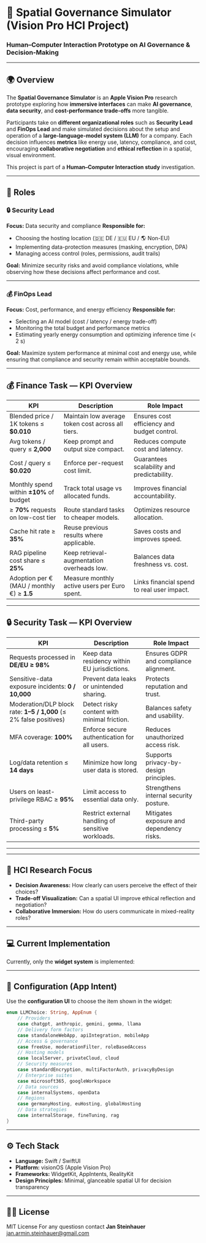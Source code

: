 # 🧩 Spatial Governance Simulator (Vision Pro HCI Project)

### Human–Computer Interaction Prototype on AI Governance & Decision-Making

---

## 🌍 Overview

The **Spatial Governance Simulator** is an **Apple Vision Pro** research prototype exploring how **immersive interfaces** can make **AI governance**, **data security**, and **cost-performance trade-offs** more tangible.

Participants take on **different organizational roles** such as **Security Lead** and **FinOps Lead** and make simulated decisions about the setup and operation of a **large-language-model system (LLM)** for a company.
Each decision influences **metrics** like energy use, latency, compliance, and cost, encouraging **collaborative negotiation** and **ethical reflection** in a spatial, visual environment.

This project is part of a **Human–Computer Interaction study** investigation.

---

## 👥 Roles

### 🔒 Security Lead

**Focus:** Data security and compliance
**Responsible for:**

* Choosing the hosting location (🇩🇪 DE / 🇪🇺 EU / 🌎 Non-EU)
* Implementing data-protection measures (masking, encryption, DPA)
* Managing access control (roles, permissions, audit trails)

**Goal:**
Minimize security risks and avoid compliance violations, while observing how these decisions affect performance and cost.

---

### 💰 FinOps Lead

**Focus:** Cost, performance, and energy efficiency
**Responsible for:**

* Selecting an AI model (cost / latency / energy trade-off)
* Monitoring the total budget and performance metrics
* Estimating yearly energy consumption and optimizing inference time (< 2 s)

**Goal:**
Maximize system performance at minimal cost and energy use, while ensuring that compliance and security remain within acceptable bounds.

---

## 💰 Finance Task — KPI Overview

| **KPI**                                    | **Description**                                   | **Role Impact**                             |
| ------------------------------------------ | ------------------------------------------------- | ------------------------------------------- |
| Blended price / 1K tokens ≤ **$0.010**     | Maintain low average token cost across all tiers. | Ensures cost efficiency and budget control. |
| Avg tokens / query ≤ **2,000**             | Keep prompt and output size compact.              | Reduces compute cost and latency.           |
| Cost / query ≤ **$0.020**                  | Enforce per-request cost limit.                   | Guarantees scalability and predictability.  |
| Monthly spend within **±10%** of budget    | Track total usage vs allocated funds.             | Improves financial accountability.          |
| ≥ **70%** requests on low-cost tier        | Route standard tasks to cheaper models.           | Optimizes resource allocation.              |
| Cache hit rate ≥ **35%**                   | Reuse previous results where applicable.          | Saves costs and improves speed.             |
| RAG pipeline cost share ≤ **25%**          | Keep retrieval-augmentation overheads low.        | Balances data freshness vs. cost.           |
| Adoption per € (MAU / monthly €) ≥ **1.5** | Measure monthly active users per Euro spent.      | Links financial spend to real user impact.  |

---

## 🔒 Security Task — KPI Overview

| **KPI**                                                           | **Description**                                    | **Role Impact**                          |
| ----------------------------------------------------------------- | -------------------------------------------------- | ---------------------------------------- |
| Requests processed in **DE/EU ≥ 98%**                             | Keep data residency within EU jurisdictions.       | Ensures GDPR and compliance alignment.   |
| Sensitive-data exposure incidents: **0 / 10,000**                 | Prevent data leaks or unintended sharing.          | Protects reputation and trust.           |
| Moderation/DLP block rate: **1–5 / 1,000** (≤ 2% false positives) | Detect risky content with minimal friction.        | Balances safety and usability.           |
| MFA coverage: **100%**                                            | Enforce secure authentication for all users.       | Reduces unauthorized access risk.        |
| Log/data retention ≤ **14 days**                                  | Minimize how long user data is stored.             | Supports privacy-by-design principles.   |
| Users on least-privilege RBAC ≥ **95%**                           | Limit access to essential data only.               | Strengthens internal security posture.   |
| Third-party processing ≤ **5%**                                   | Restrict external handling of sensitive workloads. | Mitigates exposure and dependency risks. |

---
---

## 🧠 HCI Research Focus

* **Decision Awareness:** How clearly can users perceive the effect of their choices?
* **Trade-off Visualization:** Can a spatial UI improve ethical reflection and negotiation?
* **Collaborative Immersion:** How do users communicate in mixed-reality roles?

---

## 💻 Current Implementation

Currently, only the **widget system** is implemented:

---

## 🔧 Configuration (App Intent)

Use the **configuration UI** to choose the item shown in the widget:

```swift
enum LLMChoice: String, AppEnum {
    // Providers
    case chatgpt, anthropic, gemini, gemma, llama
    // Delivery form factors
    case standaloneWebApp, apiIntegration, mobileApp
    // Access & governance
    case freeUse, moderationFilter, roleBasedAccess
    // Hosting models
    case localServer, privateCloud, cloud
    // Security measures
    case standardEncryption, multiFactorAuth, privacyByDesign
    // Enterprise suites
    case microsoft365, googleWorkspace
    // Data sources
    case internalSystems, openData
    // Regions
    case germanyHosting, euHosting, globalHosting
    // Data strategies
    case internalStorage, fineTuning, rag
}
```
---

## ⚙️ Tech Stack

* **Language:** Swift / SwiftUI
* **Platform:** visionOS (Apple Vision Pro)
* **Frameworks:** WidgetKit, AppIntents, RealityKit
* **Design Principles:** Minimal, glanceable spatial UI for decision transparency

---

## 👨‍💻 License

MIT License
For any questiosn contact **Jan Steinhauer** jan.armin.steinhauer@gmail.com

